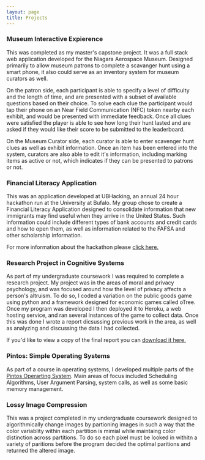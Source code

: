 ```yaml
---
layout: page
title: Projects
---
```


### Museum Interactive Expierence

This was completed as my master's capstone project. It was a full stack web application developed for the Niagara Aerospace Museum. Designed primarily to allow museum patrons to complete a scavanger hunt using a smart phone, it also could serve as an inventory system for museum curators as well.

On the patron side, each participant is able to specify a level of difficulty and the length of time, and are presented with a subset of available questions based on their choice. To solve each clue the participant would tap their phone on an Near Field Communication (NFC) token nearby each exhibit, and would be presented with immediate feedback. Once all clues were satisfied the player is able to see how long their hunt lasted and are asked if they would like their score to be submitted to the leaderboard.

On the Museum Curator side, each curator is able to enter scavenger hunt clues as well as exhibit information. Once an item has been entered into the system, curators are also able to edit it's information, including marking items as active or not, which indicates if they can be presented to patrons or not.

### Financial Literacy Application

This was an application developed at UBHacking, an annual 24 hour hackathon run at the University at Bufalo. My group chose to create a Financial Literacy Application designed to consolidate information that new immigrants may find useful when they arrive in the United States. Such information could include different types of bank accounts and credit cards and how to open them, as well as information related to the FAFSA and other scholarship information.

For more information about the hackathon please [click here.](https://devpost.com/software/something-catchy)

### Research Project in Cognitive Systems

As part of my undergraduate coursework I was required to complete a research project. My project was in the areas of moral and privacy psychology, and was focused around how the level of privacy affects a person's altruism. To do so, I coded a variation on the public goods game using python and a framework designed for economic games called oTree. Once my program was developed I then deployed it to Heroku, a web hosting service, and ran several instances of the game to collect data. Once this was done I wrote a report dicsussing previous work in the area, as well as analyzing and discussing the data I had collected.

If you'd like to view a copy of the final report you can [download it here.](documents/Caceres-Wright_undergrad_capstone.pdf)

### Pintos: Simple Operating Systems

As part of a course in operating systems, I developed multiple parts of the [Pintos Operarting System](https://web.stanford.edu/class/cs140/projects/pintos/pintos_1.html). Main areas of focus included Scheduling Algorithms, User Argument Parsing, system calls, as well as some basic memory management.

### Lossy Image Compression

This was a project completed in my undergraduate coursework designed to algorithmically change images by partioning images in such a way that the color variablity within each partition is mimial while maintaing color distinction across partitions. To do so each pixel must be looked in withitn a variety of paritions before the program decided the optimal paritions and returned the altered image.